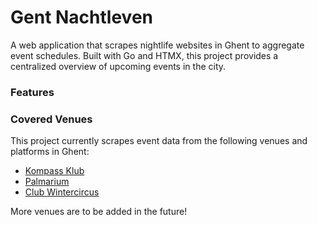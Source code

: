 # Gent Nachtleven

A web application that scrapes nightlife websites in Ghent to
aggregate event schedules. Built with Go and HTMX, this project
provides a centralized overview of upcoming events in the city.


### Features



### Covered Venues

This project currently scrapes event data from the following
venues and platforms in Ghent:

- [Kompass Klub](https://www.kompassklub.com/)
- [Palmarium](https://www.democrazy.be/projects/palmarium/)
- [Club Wintercircus](https://www.clubwintercircus.be)

More venues are to be added in the future!

